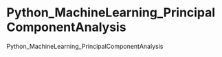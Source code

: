 # Python_MachineLearning_PrincipalComponentAnalysis
Python_MachineLearning_PrincipalComponentAnalysis
